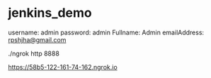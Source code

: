 # jenkins_demo

username: admin
password: admin
Fullname: Admin
emailAddress: rpshjha@gmail.com

./ngrok http 8888


https://58b5-122-161-74-162.ngrok.io
